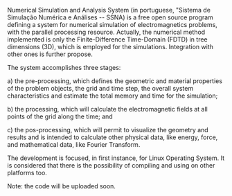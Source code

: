 Numerical Simulation and Analysis System (in portuguese, "Sistema de Simulação Numérica e Análises -- SSNA) is a free open source program defining a system for numerical simulation of electromagnetics problems, with the parallel processing resource. Actually, the numerical method implemented is only the Finite-Difference Time-Domain (FDTD) in tree dimensions (3D), which is employed for the simulations. Integration with other ones is further propose.

The system accomplishes three stages:

a) the pre-processing, which defines the geometric and material properties of the problem objects, the grid and time step, the overall system characteristics and estimate the total memory and time for the simulation;

b) the processing, which will calculate the electromagnetic fields at all points of the grid along the time; and

c) the pos-processing, which will permit to visualize the geometry and results and is intended to calculate other physical data, like energy, force, and mathematical data, like Fourier Transform.

The development is focused, in first instance, for Linux Operating System. It is considered that there is the possibility of compiling and using on other platforms too.

Note: the code will be uploaded soon.